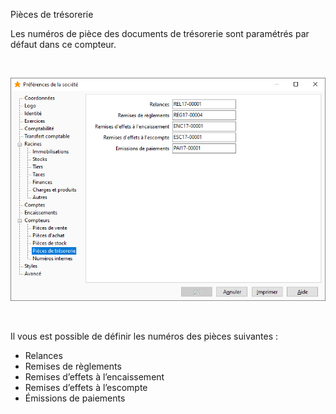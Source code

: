 






Pièces de trésorerie




Les numéros de pièce des documents de trésorerie sont paramétrés par défaut dans ce compteur.


 


![](../../assets/images/PreferencesSociete/2-8/OngletCompteursPiecesTresorerie.png)


 


Il vous est possible de définir les numéros des pièces suivantes :


* Relances
* Remises de règlements
* Remises d’effets à l’encaissement
* Remises d’effets à l’escompte
* Émissions de paiements


